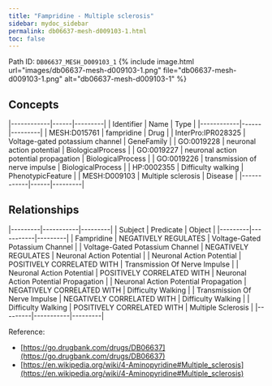 ```yaml
---
title: "Fampridine - Multiple sclerosis"
sidebar: mydoc_sidebar
permalink: db06637-mesh-d009103-1.html
toc: false 
---
```



Path ID: `DB06637_MESH_D009103_1`
{% include image.html url="images/db06637-mesh-d009103-1.png" file="db06637-mesh-d009103-1.png" alt="db06637-mesh-d009103-1" %}

## Concepts

|------------|------|---------|
| Identifier | Name | Type    |
|------------|------|---------|
| MESH:D015761 | fampridine | Drug |
| InterPro:IPR028325 | Voltage-gated potassium channel | GeneFamily |
| GO:0019228 | neuronal action potential | BiologicalProcess |
| GO:0019227 | neuronal action potential propagation | BiologicalProcess |
| GO:0019226 | transmission of nerve impulse | BiologicalProcess |
| HP:0002355 | Difficulty walking | PhenotypicFeature |
| MESH:D009103 | Multiple sclerosis | Disease |
|------------|------|---------|

## Relationships

|---------|-----------|---------|
| Subject | Predicate | Object  |
|---------|-----------|---------|
| Fampridine | NEGATIVELY REGULATES | Voltage-Gated Potassium Channel |
| Voltage-Gated Potassium Channel | NEGATIVELY REGULATES | Neuronal Action Potential |
| Neuronal Action Potential | POSITIVELY CORRELATED WITH | Transmission Of Nerve Impulse |
| Neuronal Action Potential | POSITIVELY CORRELATED WITH | Neuronal Action Potential Propagation |
| Neuronal Action Potential Propagation | NEGATIVELY CORRELATED WITH | Difficulty Walking |
| Transmission Of Nerve Impulse | NEGATIVELY CORRELATED WITH | Difficulty Walking |
| Difficulty Walking | POSITIVELY CORRELATED WITH | Multiple Sclerosis |
|---------|-----------|---------|

Reference: 
  - [https://go.drugbank.com/drugs/DB06637](https://go.drugbank.com/drugs/DB06637)
  - [https://en.wikipedia.org/wiki/4-Aminopyridine#Multiple_sclerosis](https://en.wikipedia.org/wiki/4-Aminopyridine#Multiple_sclerosis)
